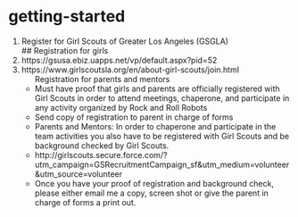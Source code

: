 # getting-started
<ol>
<li>Register for Girl Scouts of Greater Los Angeles (GSGLA)</li>
  ## Registration for girls
    <li> https://gsusa.ebiz.uapps.net/vp/default.aspx?pid=52
    <li> https://www.girlscoutsla.org/en/about-girl-scouts/join.html
  </ul>
  <ul> Registration for parents and mentors
    <li> Must have proof that girls and parents are officially registered with Girl Scouts in order to attend meetings, chaperone, and participate in any activity organized by Rock and Roll Robots
    <li> Send copy of registration to parent in charge of forms
    <li> Parents and Mentors: In order to chaperone and participate in the team activities you also have to be registered with Girl Scouts and be background checked by Girl Scouts. 
    <li> http://girlscouts.secure.force.com/?utm_campaign=GSRecruitmentCampaign_sf&utm_medium=volunteer&utm_source=volunteer
    <li> Once you have your proof of registration and background check, please either email me a copy, screen shot or give the parent in charge of forms a print out.
  </ul>

</ol>
